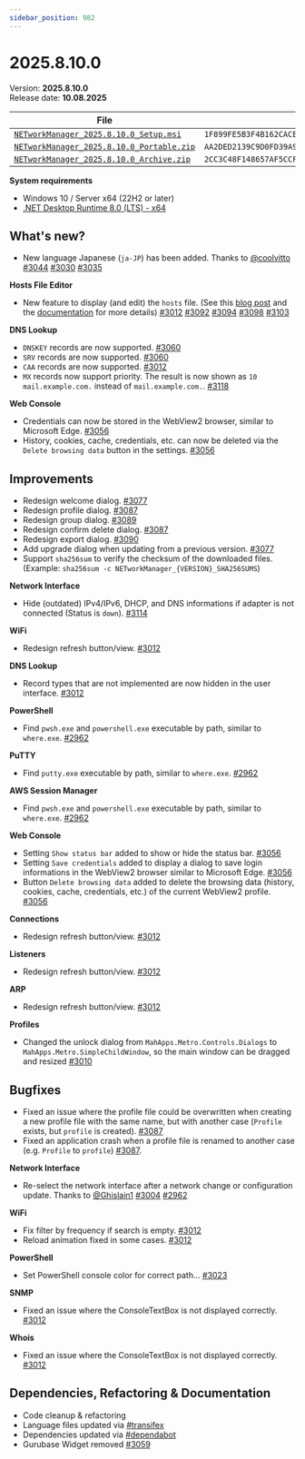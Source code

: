```yaml
---
sidebar_position: 982
---
```


# 2025.8.10.0

Version: **2025.8.10.0** <br />
Release date: **10.08.2025**

| File                                                                                                                                                              | `SHA256`                                                           |
| ----------------------------------------------------------------------------------------------------------------------------------------------------------------- | ------------------------------------------------------------------ |
| [`NETworkManager_2025.8.10.0_Setup.msi`](https://github.com/BornToBeRoot/NETworkManager/releases/download/2025.8.10.0/NETworkManager_2025.8.10.0_Setup.msi)       | `1F899FE5B3F4B162CACED4E933B3033734995D5CA6AD95F6BACE5BB5AB63A6AC` |
| [`NETworkManager_2025.8.10.0_Portable.zip`](https://github.com/BornToBeRoot/NETworkManager/releases/download/2025.8.10.0/NETworkManager_2025.8.10.0_Portable.zip) | `AA2DED2139C9D0FD39A9B20310FA1670549939FAA5E41818E6ADF6A941E98446` |
| [`NETworkManager_2025.8.10.0_Archive.zip`](https://github.com/BornToBeRoot/NETworkManager/releases/download/2025.8.10.0/NETworkManager_2025.8.10.0_Archive.zip)   | `2CC3C48F148657AF5CCF4E45587D50964B1E9EADFD8A771EC6FD12D168134504` |

**System requirements**

- Windows 10 / Server x64 (22H2 or later)
- [.NET Desktop Runtime 8.0 (LTS) - x64](https://dotnet.microsoft.com/en-us/download/dotnet/8.0/runtime)

## What's new?

- New language Japanese (`ja-JP`) has been added. Thanks to [@coolvitto](https://github.com/coolvitto) [#3044](https://github.com/BornToBeRoot/NETworkManager/pull/3044) [#3030](https://github.com/BornToBeRoot/NETworkManager/pull/3030) [#3035](https://github.com/BornToBeRoot/NETworkManager/pull/3035)

**Hosts File Editor**

- New feature to display (and edit) the `hosts` file. (See this [blog post](https://borntoberoot.net/NETworkManager/blog/indroducing-hosts-file-editor) and the [documentation](https://borntoberoot.net/NETworkManager/docs/application/hosts-file-editor) for more details) [#3012](https://github.com/BornToBeRoot/NETworkManager/pull/3012) [#3092](https://github.com/BornToBeRoot/NETworkManager/pull/3092) [#3094](https://github.com/BornToBeRoot/NETworkManager/pull/3094) [#3098](https://github.com/BornToBeRoot/NETworkManager/pull/3098) [#3103](https://github.com/BornToBeRoot/NETworkManager/pull/3103)

**DNS Lookup**

- `DNSKEY` records are now supported. [#3060](https://github.com/BornToBeRoot/NETworkManager/pull/3060)
- `SRV` records are now supported. [#3060](https://github.com/BornToBeRoot/NETworkManager/pull/3060)
- `CAA` records are now supported. [#3012](https://github.com/BornToBeRoot/NETworkManager/pull/3012)
- `MX` records now support priority. The result is now shown as `10 mail.example.com.` instead of `mail.example.com.`. [#3118](https://github.com/BornToBeRoot/NETworkManager/pull/3118)

**Web Console**

- Credentials can now be stored in the WebView2 browser, similar to Microsoft Edge. [#3056](https://github.com/BornToBeRoot/NETworkManager/pull/3056)
- History, cookies, cache, credentials, etc. can now be deleted via the `Delete browsing data` button in the settings. [#3056](https://github.com/BornToBeRoot/NETworkManager/pull/3056)

## Improvements

- Redesign welcome dialog. [#3077](https://github.com/BornToBeRoot/NETworkManager/pull/3077)
- Redesign profile dialog. [#3087](https://github.com/BornToBeRoot/NETworkManager/pull/3087)
- Redesign group dialog. [#3089](https://github.com/BornToBeRoot/NETworkManager/pull/3089)
- Redesign confirm delete dialog. [#3087](https://github.com/BornToBeRoot/NETworkManager/pull/3087)
- Redesign export dialog. [#3090](https://github.com/BornToBeRoot/NETworkManager/pull/3090)
- Add upgrade dialog when updating from a previous version. [#3077](https://github.com/BornToBeRoot/NETworkManager/pull/3077)
- Support `sha256sum` to verify the checksum of the downloaded files. (Example: `sha256sum -c NETworkManager_{VERSION}_SHA256SUMS`)

**Network Interface**

- Hide (outdated) IPv4/IPv6, DHCP, and DNS informations if adapter is not connected (Status is `down`). [#3114](https://github.com/BornToBeRoot/NETworkManager/pull/3114)

**WiFi**

- Redesign refresh button/view. [#3012](https://github.com/BornToBeRoot/NETworkManager/pull/3012)

**DNS Lookup**

- Record types that are not implemented are now hidden in the user interface. [#3012](https://github.com/BornToBeRoot/NETworkManager/pull/3012)

**PowerShell**

- Find `pwsh.exe` and `powershell.exe` executable by path, similar to `where.exe`. [#2962](https://github.com/BornToBeRoot/NETworkManager/pull/2962)

**PuTTY**

- Find `putty.exe` executable by path, similar to `where.exe`. [#2962](https://github.com/BornToBeRoot/NETworkManager/pull/2962)

**AWS Session Manager**

- Find `pwsh.exe` and `powershell.exe` executable by path, similar to `where.exe`. [#2962](https://github.com/BornToBeRoot/NETworkManager/pull/2962)

**Web Console**

- Setting `Show status bar` added to show or hide the status bar. [#3056](https://github.com/BornToBeRoot/NETworkManager/pull/3056)
- Setting `Save credentials` added to display a dialog to save login informations in the WebView2 browser similar to Microsoft Edge. [#3056](https://github.com/BornToBeRoot/NETworkManager/pull/3056)
- Button `Delete browsing data` added to delete the browsing data (history, cookies, cache, credentials, etc.) of the current WebView2 profile. [#3056](https://github.com/BornToBeRoot/NETworkManager/pull/3056)

**Connections**

- Redesign refresh button/view. [#3012](https://github.com/BornToBeRoot/NETworkManager/pull/3012)

**Listeners**

- Redesign refresh button/view. [#3012](https://github.com/BornToBeRoot/NETworkManager/pull/3012)

**ARP**

- Redesign refresh button/view. [#3012](https://github.com/BornToBeRoot/NETworkManager/pull/3012)

**Profiles**

- Changed the unlock dialog from `MahApps.Metro.Controls.Dialogs` to `MahApps.Metro.SimpleChildWindow`, so the main window can be dragged and resized [#3010](https://github.com/BornToBeRoot/NETworkManager/pull/3010)

## Bugfixes

- Fixed an issue where the profile file could be overwritten when creating a new profile file with the same name, but with another case (`Profile` exists, but `profile` is created). [#3087](https://github.com/BornToBeRoot/NETworkManager/pull/3087)
- Fixed an application crash when a profile file is renamed to another case (e.g. `Profile` to `profile`) [#3087](https://github.com/BornToBeRoot/NETworkManager/pull/3087).

**Network Interface**

- Re-select the network interface after a network change or configuration update. Thanks to [@Ghislain1](https://github.com/Ghislain1) [#3004](https://github.com/BornToBeRoot/NETworkManager/pull/3004) [#2962](https://github.com/BornToBeRoot/NETworkManager/pull/2962)

**WiFi**

- Fix filter by frequency if search is empty. [#3012](https://github.com/BornToBeRoot/NETworkManager/pull/3012)
- Reload animation fixed in some cases. [#3012](https://github.com/BornToBeRoot/NETworkManager/pull/3012)

**PowerShell**

- Set PowerShell console color for correct path... [#3023](https://github.com/BornToBeRoot/NETworkManager/pull/3023)

**SNMP**

- Fixed an issue where the ConsoleTextBox is not displayed correctly. [#3012](https://github.com/BornToBeRoot/NETworkManager/pull/3012)

**Whois**

- Fixed an issue where the ConsoleTextBox is not displayed correctly. [#3012](https://github.com/BornToBeRoot/NETworkManager/pull/3012)

## Dependencies, Refactoring & Documentation

- Code cleanup & refactoring
- Language files updated via [#transifex](https://github.com/BornToBeRoot/NETworkManager/pulls?q=author%3Aapp%2Ftransifex-integration)
- Dependencies updated via [#dependabot](https://github.com/BornToBeRoot/NETworkManager/pulls?q=author%3Aapp%2Fdependabot)
- Gurubase Widget removed [#3059](https://github.com/BornToBeRoot/NETworkManager/pull/3059)
